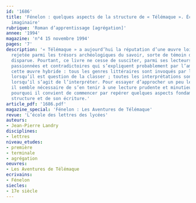 ```yaml
---
id: '1686'
title: 'Fénelon : quelques aspects de la structure de « Télémaque ». Écriture et
  imaginaire'
rubrique: 'Roman d’apprentissage [agrégation]'
annee: '1994'
magazine: 'n°4 15 novembre 1994'
pages: '7'
description: '« Télémaque » a aujourd’hui la réputation d’une œuvre lointaine, oubliée,
  rejetée parmi les trésors archéologiques du savoir, sorte de témoin d’une culture
  disparue. Pourtant, ce livre ne cesse de susciter, parmi ses lecteurs, des réactions
  passionnées et contradictoires qui s’expliquent probablement par l’ambiguïté de
  cette œuvre hybride : tous les genres littéraires sont invoqués par la critique
  lorsqu’il est question de la classer ; toutes les interprétations sont avancées
  lorsqu’il s’agit de l’interpréter. Pour essayer d’approcher un peu le sens du texte,
  il semble nécessaire de s’en tenir à une lecture prudente et minutieuse ; c’est
  pourquoi il convient de commencer par repérer quelques aspects fondamentaux de sa
  structure et de son écriture.'
article_pdf: '1686.pdf'
magazine_special: 'Fénelon : Les Aventures de Télémaque'
revue: 'L’école des lettres des lycées'
auteurs:
- Jean-Pierre Landry
disciplines:
- lettres
niveau_etudes:
- première
- terminale
- agrégation
oeuvres:
- Les Aventures de Télémaque
ecrivains:
- Fénelon
siecles:
- 17e siècle
---
```

